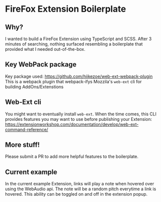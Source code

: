# FireFox Extension Boilerplate

## Why?
I wanted to build a FireFox Extension using TypeScript and SCSS. After 3 minutes of searching, nothing surfaced resembling a boilerplate that provided what I needed out-of-the-box.

## Key WebPack package
Key package used: https://github.com/hiikezoe/web-ext-webpack-plugin
This is a webpack plugin that webpack-ifys Mozzila's `web-ext` cli for building AddOns/Extenstions

## Web-Ext cli
You might want to eventually install `web-ext`. When the time comes, this CLI provides features you may want to use before publishing your Extension: https://extensionworkshop.com/documentation/develop/web-ext-command-reference/

## More stuff!
Please submit a PR to add more helpful features to the boilerplate.

## Current example
In the current example Extension, links will play a note when hovered over using the WebAudio api. The note will be a random pitch everytime a link is hovered. This ability can be toggled on and off in the extension popup.
